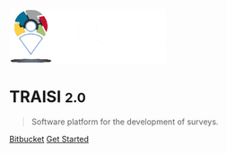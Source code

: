 ![logo](_media/logo_dark.png)

# TRAISI <small>2.0</small>

> Software platform for the development of surveys.


[Bitbucket](https://bitbucket.org/ssrikukenthiran/traisi-v2/)
[Get Started](#TRAISI)